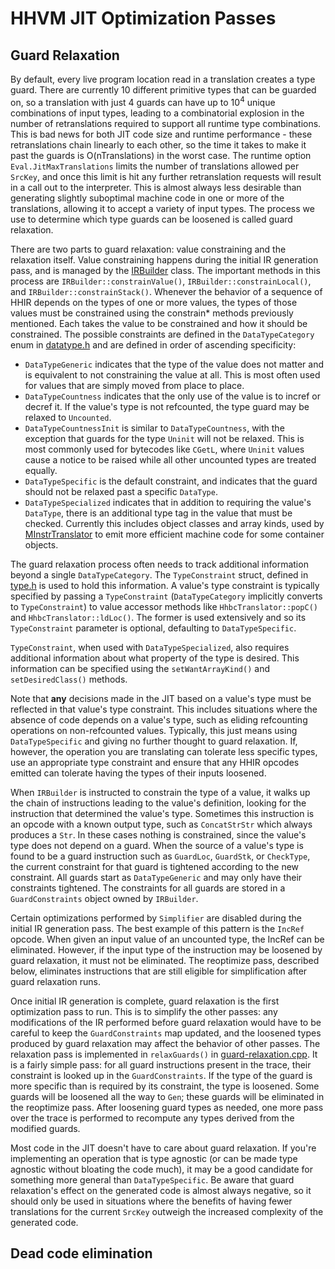 # HHVM JIT Optimization Passes

## Guard Relaxation

By default, every live program location read in a translation creates a type
guard. There are currently 10 different primitive types that can be guarded on,
so a translation with just 4 guards can have up to 10<sup>4</sup> unique
combinations of input types, leading to a combinatorial explosion in the number
of retranslations required to support all runtime type combinations. This is
bad news for both JIT code size and runtime performance - these retranslations
chain linearly to each other, so the time it takes to make it past the guards
is O(nTranslations) in the worst case. The runtime option
`Eval.JitMaxTranslations` limits the number of translations allowed per
`SrcKey`, and once this limit is hit any further retranslation requests will
result in a call out to the interpreter. This is almost always less desirable
than generating slightly suboptimal machine code in one or more of the
translations, allowing it to accept a variety of input types. The process we
use to determine which type guards can be loosened is called guard relaxation.

There are two parts to guard relaxation: value constraining and the relaxation
itself. Value constraining happens during the initial IR generation pass, and
is managed by the [IRBuilder](../../runtime/vm/jit/ir-builder.h) class. The
important methods in this process are `IRBuilder::constrainValue()`,
`IRBuilder::constrainLocal()`, and `IRBuilder::constrainStack()`. Whenever
the behavior of a sequence of HHIR depends on the types of one or more values,
the types of those values must be constrained using the constrain\* methods
previously mentioned. Each takes the value to be constrained and how it should
be constrained. The possible constraints are defined in the `DataTypeCategory`
enum in [datatype.h](../../runtime/base/datatype.h) and are defined in order of
ascending specificity:

- `DataTypeGeneric` indicates that the type of the value does not matter and is
  equivalent to not constraining the value at all. This is most often used for
  values that are simply moved from place to place.
- `DataTypeCountness` indicates that the only use of the value is to incref or
  decref it. If the value's type is not refcounted, the type guard may be
  relaxed to `Uncounted`.
- `DataTypeCountnessInit` is similar to `DataTypeCountness`, with the exception
  that guards for the type `Uninit` will not be relaxed. This is most commonly
  used for bytecodes like `CGetL`, where `Uninit` values cause a notice to be
  raised while all other uncounted types are treated equally.
- `DataTypeSpecific` is the default constraint, and indicates that the guard
  should not be relaxed past a specific `DataType`.
- `DataTypeSpecialized` indicates that in addition to requiring the value's
  `DataType`, there is an additional type tag in the value that must be
  checked. Currently this includes object classes and array kinds, used by
  [MInstrTranslator](../../runtime/vm/jit/minstr-translator.cpp) to emit more
  efficient machine code for some container objects.

The guard relaxation process often needs to track additional information beyond
a single `DataTypeCategory`. The `TypeConstraint` struct, defined in
[type.h](../../runtime/vm/jit/type.h) is used to hold this information. A
value's type constraint is typically specified by passing a `TypeConstraint`
(`DataTypeCategory` implicitly converts to `TypeConstraint`) to value accessor
methods like `HhbcTranslator::popC()` and `HhbcTranslator::ldLoc()`. The former
is used extensively and so its `TypeConstraint` parameter is optional,
defaulting to `DataTypeSpecific`.

`TypeConstraint`, when used with `DataTypeSpecialized`, also requires
additional information about what property of the type is desired. This
information can be specified using the `setWantArrayKind()` and
`setDesiredClass()` methods.

Note that **any** decisions made in the JIT based on a value's type must be
reflected in that value's type constraint. This includes situations where the
absence of code depends on a value's type, such as eliding refcounting
operations on non-refcounted values. Typically, this just means using
`DataTypeSpecific` and giving no further thought to guard relaxation. If,
however, the operation you are translating can tolerate less specific types,
use an appropriate type constraint and ensure that any HHIR opcodes emitted can
tolerate having the types of their inputs loosened.

When `IRBuilder` is instructed to constrain the type of a value, it walks up
the chain of instructions leading to the value's definition, looking for the
instruction that determined the value's type. Sometimes this instruction is an
opcode with a known output type, such as `ConcatStrStr` which always produces a
`Str`. In these cases nothing is constrained, since the value's type does not
depend on a guard. When the source of a value's type is found to be a guard
instruction such as `GuardLoc`, `GuardStk`, or `CheckType`, the current
constraint for that guard is tightened according to the new constraint. All
guards start as `DataTypeGeneric` and may only have their constraints
tightened. The constraints for all guards are stored in a `GuardConstraints`
object owned by `IRBuilder`.

Certain optimizations performed by `Simplifier` are disabled during the initial
IR generation pass. The best example of this pattern is the `IncRef`
opcode. When given an input value of an uncounted type, the IncRef can be
eliminated. However, if the input type of the instruction may be loosened by
guard relaxation, it must not be eliminated. The reoptimize pass, described
below, eliminates instructions that are still eligible for simplification after
guard relaxation runs.

Once initial IR generation is complete, guard relaxation is the first
optimization pass to run. This is to simplify the other passes: any
modifications of the IR performed before guard relaxation would have to be
careful to keep the `GuardConstraints` map updated, and the loosened types
produced by guard relaxation may affect the behavior of other passes. The
relaxation pass is implemented in `relaxGuards()` in
[guard-relaxation.cpp](../../runtime/vm/jit/guard-relaxation.cpp). It is a
fairly simple pass: for all guard instructions present in the trace, their
constraint is looked up in the `GuardConstraints`. If the type of the guard is
more specific than is required by its constraint, the type is loosened. Some
guards will be loosened all the way to `Gen`; these guards will be eliminated
in the reoptimize pass. After loosening guard types as needed, one more pass
over the trace is performed to recompute any types derived from the modified
guards.

Most code in the JIT doesn't have to care about guard relaxation. If you're
implementing an operation that is type agnostic (or can be made type agnostic
without bloating the code much), it may be a good candidate for something more
general than `DataTypeSpecific`. Be aware that guard relaxation's effect on the
generated code is almost always negative, so it should only be used in
situations where the benefits of having fewer translations for the current
`SrcKey` outweigh the increased complexity of the generated code.

## Dead code elimination
